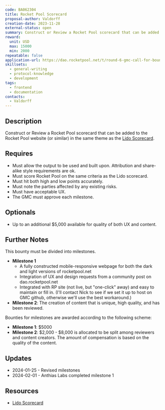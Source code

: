 ```yaml
---
code: BA062304
title: Rocket Pool Scorecard
proposal-author: Valdorff
creation-date: 2023-11-28
external-status: open
summary: Construct or Review a Rocket Pool scorecard that can be added to the Rocket Pool website (or similar) in the same theme as the [Lido Scorecard](https://lido.fi/scorecard).
reward:
  unit: USD
  max: 15000
  min: 2000
repeatable: false
application-url: https://dao.rocketpool.net/t/round-6-gmc-call-for-bounty-applications-deadline-is-november-11/2263/5
skillsets:
  - general-writing
  - protocol-knowledge
  - development
tags: 
  - frontend
  - documentation
contacts:
  - Valdorff
---
```


## Description

Construct or Review a Rocket Pool scorecard that can be added to the Rocket Pool website (or similar) in the same theme as the [Lido Scorecard](https://lido.fi/scorecard).

## Requires
* Must allow the output to be used and built upon. Attribution and share-alike style requirements are ok.
* Must score Rocket Pool on the same criteria as the Lido scorecard.
* Must hit both high and low points accurately.
* Must note the parties affected by any existing risks.
* Must have acceptable UX.
* The GMC must approve each milestone.

## Optionals
* Up to an additional $5,000 available for quality of both UX and content.

## Further Notes

This bounty must be divided into milestones.

* **Milestone 1**
  * A fully constructed mobile-responsive webpage for both the dark and light versions of rocketpool.net
  * Integration of UX and design requests from a community post on dao.rocketpool.net
  * Integrated with RP site (not live, but "one-click" away) and easy to maintain or fill in. (I'll contact Nick to see if we set it up to host on GMC github, otherwise we'll use the best workaround.)
* **Milestone 2**: The creation of content that is unique, high quality, and has been reviewed.

Bounties for milestones are awarded according to the following scheme:
* **Milestone 1**: $5000
* **Milestone 2**: $2,000 - $8,000 is allocated to be split among reviewers and content creators. The amount of compensation is based on the quality of the content.

## Updates

* 2024-01-25 - Revised milestones
* 2024-02-01 - Anthias Labs completed milestone 1

## Resources
* [Lido Scorecard](https://lido.fi/scorecard)